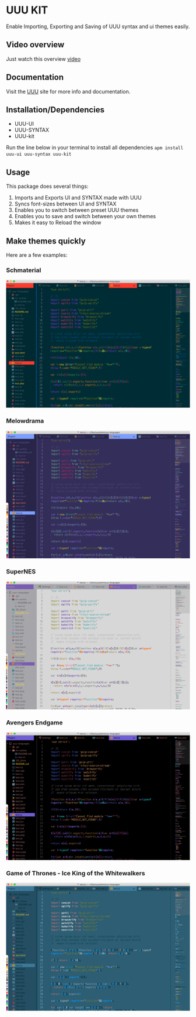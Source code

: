 # UUU KIT

Enable Importing, Exporting and Saving of UUU syntax and ui themes easily.


## Video overview
Just watch this overview [video](https://youtu.be/C2N2O3WR-3U)


## Documentation
Visit the [UUU](https://uuu.works/docs/) site for more info and documentation.

## Installation/Dependencies
- UUU-UI
- UUU-SYNTAX
- UUU-kit

Run the line below in your terminal to  install all dependencies
`apm install uuu-ui uuu-syntax uuu-kit`


## Usage
This package does several things:

1. Imports and Exports UI and SYNTAX made with UUU
1. Syncs font-sizes between UI and SYNTAX
1. Enables you to switch between preset UUU themes
1. Enables you to save and switch between your own themes
1. Makes it easy to Reload the window


## Make themes quickly

Here are a few examples:

### Schmaterial
![Schmaterial](images/schmaterial-js.png)

### Melowdrama
![Melowdrama](images/mellowdrama-js.png)

### SuperNES
![SuperNES](images/snes-js.png)

### Avengers Endgame
![Avengers Endgame](images/endgame-js.png)

### Game of Thrones - Ice King of the Whitewalkers
![Ice King](images/ww-js.png)
